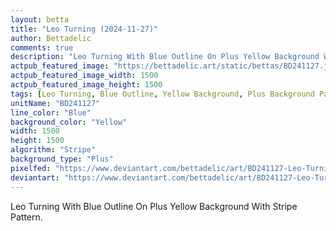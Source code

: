```yaml
---
layout: betta
title: "Leo Turning (2024-11-27)"
author: Bettadelic
comments: true
description: "Leo Turning With Blue Outline On Plus Yellow Background With Stripe Pattern."
actpub_featured_image: "https://bettadelic.art/static/bettas/BD241127.jpg"
actpub_featured_image_width: 1500
actpub_featured_image_height: 1500
tags: [Leo Turning, Blue Outline, Yellow Background, Plus Background Pattern, Stripe Pattern, November 2024]
unitName: "BD241127"
line_color: "Blue"
background_color: "Yellow"
width: 1500
height: 1500
algorithm: "Stripe"
background_type: "Plus"
pixelfed: "https://www.deviantart.com/bettadelic/art/BD241127-Leo-Turning-2024-11-27-1127120808"
deviantart: "https://www.deviantart.com/bettadelic/art/BD241127-Leo-Turning-2024-11-27-1127120808"
---
```


Leo Turning With Blue Outline On Plus Yellow Background With Stripe Pattern.
